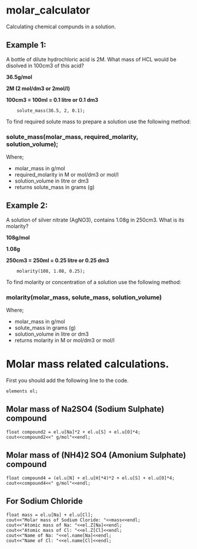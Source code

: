 # molar_calculator
Calculating chemical compunds in a solution.

## Example 1:
   A bottle of dilute hydrochloric acid is 2M.
   What mass of HCL would be disolved in 100cm3 of this acid?
        
   **36.5g/mol** 
   
   **2M (2 mol/dm3 or 2mol/l)** 
   
   **100cm3 = 100ml = 0.1 litre or 0.1 dm3**

        solute_mass(36.5, 2, 0.1);

To find required solute mass to prepare a solution use the following method:
   ### solute_mass(molar_mass, required_molarity, solution_volume);
   
   Where;  
   
   * molar_mass in g/mol
   * required_molarity in M or mol/dm3 or mol/l
   * solution_volume in litre or dm3
   * returns solute_mass in grams (g)

## Example 2:
   A solution of silver nitrate (AgNO3), 
   contains 1.08g in 250cm3. What is its molarity?

   **108g/mol**
   
   **1.08g**  
   
   **250cm3 = 250ml = 0.25 litre or 0.25 dm3**

        molarity(108, 1.08, 0.25);

To find molarity or concentration of a solution use the following method:
   ### molarity(molar_mass, solute_mass, solution_volume)
   
   Where;
        
   * molar_mass in g/mol
   * solute_mass in grams (g)           
   * solution_volume in litre or dm3             
   * returns molarity in M or mol/dm3 or mol/l


# Molar mass related calculations.
First you should add the following line to the code.
   
    elements el;

 ## Molar mass of Na2SO4 (Sodium Sulphate) compound
    float compound2 = el.u[Na]*2 + el.u[S] + el.u[O]*4;
    cout<<compound2<<" g/mol"<<endl;

 ## Molar mass of (NH4)2 SO4 (Amonium Sulphate) compound
    float compound4 = (el.u[N] + el.u[H]*4)*2 + el.u[S] + el.u[O]*4;
    cout<<compound4<<" g/mol"<<endl;

 ## For Sodium Chloride
    float mass = el.u[Na] + el.u[Cl];
    cout<<"Molar mass of Sodium Cloride: "<<mass<<endl;
    cout<<"Atomic mass of Na: "<<el.Z[Na]<<endl;
    cout<<"Atomic mass of Cl: "<<el.Z[Cl]<<endl;
    cout<<"Name of Na: "<<el.name[Na]<<endl;
    cout<<"Name of Cl: "<<el.name[Cl]<<endl;
